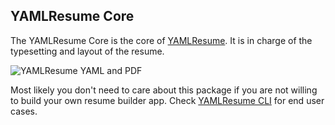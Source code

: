 ## YAMLResume Core

The YAMLResume Core is the core of [YAMLResume](https://yamlresume.dev). It is
in charge of the typesetting and layout of the resume.

![YAMLResume YAML and PDF](https://yamlresume.dev/static/assets/images/yamlresume-yaml-and-pdf.webp)

Most likely you don't need to care about this package if you are not willing to
build your own resume builder app. Check [YAMLResume
CLI](https://yamlresume.dev/docs/cli) for end user cases.
